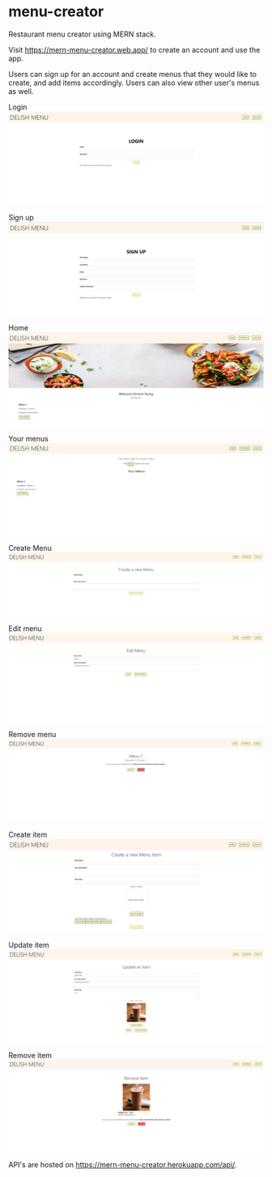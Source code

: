 # menu-creator
Restaurant menu creator using MERN stack.

Visit https://mern-menu-creator.web.app/ to create an account and use the app.

Users can sign up for an account and create menus that they would like to create, and add items accordingly. Users can also view other user's menus as well.

Login
<img src="readme/login.PNG" >

Sign up
<img src="readme/signup.PNG" >

Home
<img src="readme/home.PNG" >

Your menus
<img src="readme/yourmenus.PNG" >

Create Menu
<img src="readme/createmenu.PNG" >

Edit menu
<img src="readme/editmenu.PNG" >

Remove menu
<img src="readme/removemenu.PNG" >

Create item
<img src="readme/newitem.PNG" >

Update item
<img src="readme/updateitem.PNG" >

Remove item
<img src="readme/removeitem.PNG" >

API's are hosted on https://mern-menu-creator.herokuapp.com/api/.
